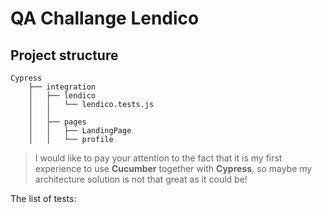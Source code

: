 # QA Challange Lendico

Project structure
----------------- 
```
Cypress
    ├── integration
    │   ├── lendico
    │   │   └── lendico.tests.js
    │   │ 
    │   ├── pages
    │   │   ├── LandingPage
    │   │   └── profile
```

> I would like to pay your attention to the fact that it is my first experience to use **Cucumber** together with **Cypress**, so maybe my architecture solution is not that great as it could be!

The list of tests: 
